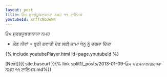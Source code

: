 ```yaml
---
layout: post
title: ਓਮ ਸੁਰਭਯੂਥਰਾਨਾਯਾ ਨਮਹ ੧੧ ਟਾਇਮਸ
youtubeId: xrffcNbJeM4
---
```

 
 
 ਓਮ ਸੁਰਭਯੂਥਰਾਨਾਯਾ ਨਮਹ  
 
 -  ਕੌਣ ਨੀਵਾਂ = ਝੂਠੀ ਗਵਾਹੀ ਦੇਣ ਲਈ ਕਾਮਾ ਧੇਨੂ ਨੂੰ ਦਰਜਾ ਦਿੱਤਾ 
 
  
 
  
 
 
 
 
 
 


{% include youtubePlayer.html id=page.youtubeId %}
 
[Next]({{ site.baseurl }}{% link  split1/_posts/2013-01-09-ਓਮ ਪਦਮਨਾਲਾਗਰਾਯਾ ਨਮਹ ੧੧ ਟਾਇਮਸ.md%})
 
